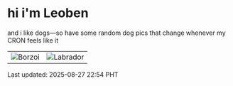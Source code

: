 # hi i'm Leoben

and i like dogs—so have some random dog pics that change whenever my CRON feels like it

|  |  |
|--------|----------|
| ![Borzoi](https://random-dog-vercel.vercel.app/api/random-borzoi?v=1756306449) | ![Labrador](https://random-dog-vercel.vercel.app/api/random-labrador?v=1756306449) |

Last updated: 2025-08-27 22:54 PHT
